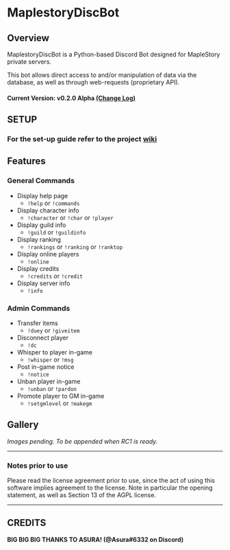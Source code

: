 # MaplestoryDiscBot


## Overview
  MaplestoryDiscBot is a Python-based Discord Bot designed for MapleStory private servers.
  
  This bot allows direct access to and/or manipulation of data via the database, as well as through web-requests (proprietary API).
  
  #### Current Version: v0.2.0 Alpha [(Change Log)](changelog.md)  

## SETUP
### For the set-up guide refer to the project [wiki](https://github.com/Descended/MaplestoryDiscBot/wiki/Setup)

## Features
### General Commands
  - Display help page
    - `!help` or `!commands`
  - Display character info
    - `!character` or `!char` or `!player`
  - Display guild info
    - `!guild` or `!guildinfo`
  - Display ranking
    - `!rankings` or `!ranking` or `!ranktop`
  - Display online players
    - `!online`
  - Display credits
    - `!credits` or `!credit`
  - Display server info
    - `!info`
  
### Admin Commands  
  - Transfer items
    - `!duey` or `!giveitem`
  - Disconnect player
    - `!dc`
  - Whisper to player in-game
    - `!whisper` or `!msg`
  - Post in-game notice
    - `!notice`
  - Unban player in-game
    - `!unban` or `!pardon`
  - Promote player to GM in-game
    - `!setgmlevel` or `!makegm`

## Gallery
*Images pending. To be appended when RC1 is ready.*

---

### Notes prior to use
Please read the license agreement prior to use, since the act of using this software implies agreement to the license. Note in particular the opening statement, as well as Section 13 of the AGPL license.

---
## CREDITS
**BIG BIG BIG THANKS TO ASURA! (@Asura#6332 on Discord)**

